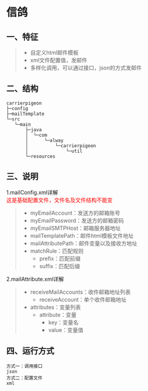 # 信鸽 
## 一、特征
> - 自定义html邮件模板
> - xml文件配置值，发邮件
> - 多样化调用，可以通过接口，json的方式发邮件
## 二、结构
```text
carrierpigeon
├─config
├─mailTemplate
└─src
   └─main
       ├─java
       │  └─com
       │      └─alway
       │          └─carrierpigeon
       │              └─util
       └─resources  

```
## 三、说明
1.mailConfig.xml详解
<br>
<font color="red">这是基础配置文件，文件名及文件结构不能变</font>

> - myEmailAccount：发送方的邮箱账号
> - myEmailPassword：发送方的邮箱密码
> - myEmailSMTPHost：邮箱服务器地址
> - mailTemplatePath：邮件html模板文件地址
> - mailAttributePath：邮件变量以及接收方地址
> - matchRule：匹配规则
>   - prefix：匹配前缀
>   - suffix：匹配后缀

2.mailAttribute.xml详解
> - receiveMailAccounts：收件邮箱地址列表
>   - receiveAccount：单个收件邮箱地址
> - attributes：变量列表
>   - attribute：变量
>       - key：变量名
>       - value：变量值
## 四、运行方式
```text
方式一：调用接口
json
方式二：配置文件
xml
```